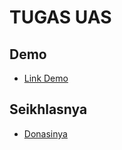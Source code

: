 # TUGAS UAS

## Demo
- [Link Demo](http://localhost:8080/antrianno)

## Seikhlasnya
- [Donasinya](https://saweria.co/ikkyhari)